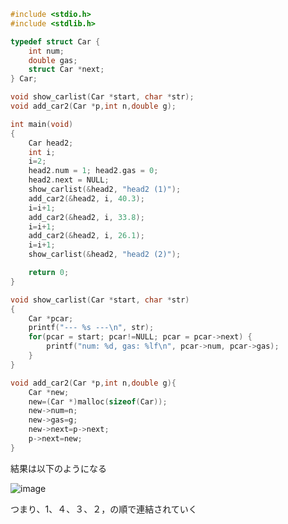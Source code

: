 ```c
#include <stdio.h>
#include <stdlib.h>

typedef struct Car {
    int num;
    double gas;
    struct Car *next;
} Car;

void show_carlist(Car *start, char *str);
void add_car2(Car *p,int n,double g);

int main(void)
{
    Car head2;
	int i;
	i=2;
    head2.num = 1; head2.gas = 0;
    head2.next = NULL;
    show_carlist(&head2, "head2 (1)");
    add_car2(&head2, i, 40.3);
	i=i+1;
    add_car2(&head2, i, 33.8);
	i=i+1;
    add_car2(&head2, i, 26.1);
	i=i+1;
    show_carlist(&head2, "head2 (2)");

    return 0;
}

void show_carlist(Car *start, char *str)
{
    Car *pcar;
    printf("--- %s ---\n", str);
    for(pcar = start; pcar!=NULL; pcar = pcar->next) {
        printf("num: %d, gas: %lf\n", pcar->num, pcar->gas);
    }
}

void add_car2(Car *p,int n,double g){
    Car *new;
    new=(Car *)malloc(sizeof(Car));
    new->num=n;
    new->gas=g;
	new->next=p->next;
	p->next=new;
}

```
結果は以下のようになる

![image](https://user-images.githubusercontent.com/82156802/167529999-9d402159-2057-4329-9660-610bfa307ea2.png)

つまり、1、４、３、２，の順で連結されていく
